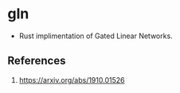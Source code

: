 # gln
- Rust implimentation of Gated Linear Networks.

## References
1. https://arxiv.org/abs/1910.01526
